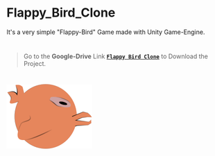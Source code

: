 # Flappy_Bird_Clone
It's a very simple "Flappy-Bird" Game made with Unity Game-Engine.

#

> Go to the **Google-Drive** Link [**`Flappy Bird Clone`**]() to Download the Project.

#

![Bird](./Images/bird.png)
